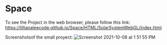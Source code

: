 # Space
 To see the Project in the web browser, please follow this link: https://lillianaleecode.github.io/Space/HTML/SolarSystemWebGL/index.html
 
 Screenshotsof the small proyect:
![Screenshot 2021-10-08 at 1 51 55 PM](https://user-images.githubusercontent.com/79201032/136552208-40fe280c-f409-42c0-8c09-5d81f1789fe9.png)
